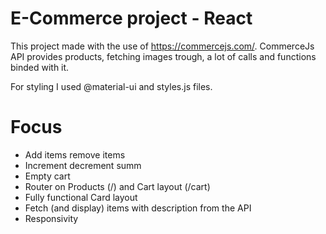# E-Commerce project - React

This project made with the use of https://commercejs.com/.
CommerceJs API provides products, fetching images trough, a lot of calls and functions binded with it. 

For styling I used @material-ui and styles.js files. 

# Focus

- Add items remove items
- Increment decrement summ
- Empty cart 
- Router on Products (/) and Cart layout (/cart)
- Fully functional Card layout
- Fetch (and display) items with description from the API
- Responsivity